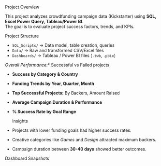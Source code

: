  Project Overview

This project analyzes crowdfunding campaign data (Kickstarter) using **SQL, Excel Power Query, Tableau/Power BI**.  
The goal is to evaluate project success factors, trends, and KPIs.

Project Structure
- `SQL_Scripts/` → Data model, table creation, queries  
- `Data/` → Raw and transformed CSV/Excel files  
- `Dashboards/` → Tableau / Power BI files (`.twb`, `.pbix`)  

*Overall Performance:** Successful vs Failed projects  
- **Success by Category & Country**  
- **Funding Trends by Year, Quarter, Month**  
- **Top Successful Projects:** By Backers, Amount Raised  
- **Average Campaign Duration & Performance**  
- **% Success Rate by Goal Range**


     Insights
- Projects with lower funding goals had higher success rates.  
- Creative categories like *Games* and *Design* attracted maximum backers.  
- Campaign duration between **30-40 days** showed better outcomes.

Dashboard Snapshots  
